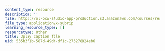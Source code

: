 ```yaml
---
content_type: resource
description: ''
file: https://ol-ocw-studio-app-production.s3.amazonaws.com/courses/res-9-003-brains-minds-and-machines-summer-course-summer-2015/535b3f1b587d49dfdf1c273278824eb6_hfryF7_QU2c.srt
file_type: application/x-subrip
learning_resource_types: []
resourcetype: Other
title: 3play caption file
uid: 535b3f1b-587d-49df-df1c-273278824eb6
---
```


